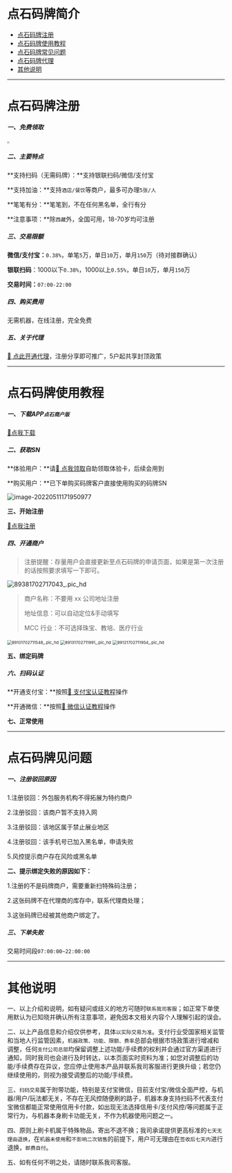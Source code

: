 # 点石码牌简介

- [点石码牌注册](#点石码牌注册)
- [点石码牌使用教程](#点石码牌使用教程)
- [点石码牌常见问题](#点石码牌常见问题)
- [点石码牌代理](agent/dsmp.md)
- [其他说明](#其他说明)

---

# 点石码牌注册

##### **一、免费领取**

[<img src="https://wiki.zjkmkj.com/media/202310100006648.png" style="zoom:33%;" />](http://u.zjkm.xyz/X5CJy)

##### 二、主要特点

**支持扫码（无需码牌）：**支持银联扫码/微信/支付宝

**支持加油：**支持`酒店/餐饮`等商户，最多可办理`5张/人`

**笔笔有分：**笔笔到，不在任何黑名单，全行有分

**注意事项：**除`西藏`外，全国可用，18-70岁均可注册

##### 三、交易限额

**微信/支付宝：**`0.38%`，单笔`5`万，单日`10`万，单月`150`万（待对接群确认）

**银联扫码**：1000以下`0.38%`，1000以上`0.55%`，单日`10`万，单月`150`万

**交易时间：**`07:00-22:00`	

##### 四、购买费用

无需机器，在线注册，完全免费

##### 五、关于代理

[:link: 点此开通代理](agent/dsmp.md)，注册分享即可推广，5户起共享封顶政策

------

# 点石码牌使用教程

##### **一、下载APP**`点石商户版`

[:link:点我下载](http://cloud.hanyuepay.com/app/#/login?&name=dssk&type=merch&tenantId=000009&mode=prod)

##### **二、获取SN**

**体验用户：**请[:link: 点我领取](http://u.zjkm.xyz/X5CJy)自助领取体验卡，后续会用到

**购买用户：**已下单购买码牌客户直接使用购买的码牌SN

![image-20220511171950977](https://wiki.zjkmkj.com/media/202310091111913.png)

**三、开始注册**

[:link:点我注册](https://merchh5.xiangsaopay.com//#/submitInfo/register?parentId=1735583011612319745&referrer=浙江卡盟网络科技有限公司&tenantId=000009&inviteCode=T5K5HC&isLink=1&specialFlag=0&deptId=1554343346044456961)

##### 四、开通商户

> 注册提醒：存量用户会直接更新至点石码牌的申请页面，如果是第一次注册的话按照要求填写一下即可。

![89381702717043_.pic_hd](https://wiki.zjkmkj.com/media/202312161657892.jpg)

> 商户名称：不要用 xx 公司地址注册
>
> 地址信息：可以自动定位&手动填写
>
> MCC 行业：不可选择珠宝、教培、医疗行业

<img src="https://wiki.zjkmkj.com/media/202312161547399.jpg" alt="89101702711548_.pic_hd" style="zoom:67%;" />

<img src="https://wiki.zjkmkj.com/media/202312161548317.jpg" alt="89131702711991_.pic_hd" style="zoom:67%;" />

<img src="https://wiki.zjkmkj.com/media/202312161548480.jpg" alt="89121702711954_.pic_hd" style="zoom:67%;" />

**五、绑定码牌**



##### 六、扫码认证

**开通支付宝：**按照[:link: 支付宝认证教程](tool/zfbrz.md)操作

**开通微信：**按照[:link: 微信认证教程](tool/wxrz.md)操作

**七、正常使用**



------

# 点石码牌见问题

##### 一、注册驳回原因

1.注册驳回：外包服务机构不得拓展为特约商户

2.注册驳回：该商户暂不支持入网

3.注册驳回：该地区属于禁止展业地区

4.注册驳回：该手机号已加入黑名单，申请失败

5.风控提示商户存在风险或黑名单

**二、提示绑定失败的原因如下：**

1.注册的不是码牌商户，需要重新扫特殊码注册；

2.这张码牌不在代理商的库存中，联系代理商处理；

3.这张码牌已经被其他商户绑定了。

##### 三、下单失败

交易时间段`07:00:00~22:00:00`

---

# 其他说明

一、以上介绍和说明，如有疑问或歧义的地方可随时`联系我司客服`；如正常下单使用默认为已知晓并确认所有注意事项，避免因本文相关内容个人理解引起的误会。

二、以上产品信息和介绍仅供参考，具体`以实际交易为准`。支付行业受国家相关监管和当地人行监管因素，`机器政策、功能、限额、费率`总部会根据市场政策进行增减和调整，任何`支付公司总部`均保留调整上述功能/手续费的权利并会通过官方渠道进行通知，同时我司也会进行及时转达，以本页面实时资料为准；如您对调整后的功能/手续费存在异议，您应停止使用本产品并联系我司客服进行更换升级；若您仍继续使用的，则视为接受调整后的功能/手续费。

三、`扫码交易`属于附带功能，特别是支付宝微信，目前支付宝/微信全面严控，与机器/用户/玩法都无关，不存在无风控随便刷的路子，机器本身支持扫码不代表支付宝微信都能正常使用信用卡付款，如出现无法选择信用卡/支付风控/等问题属于正常行为，与机器本身刷卡功能无关，不作为机器使用问题之一。

四、原则上刷卡机属于特殊物品，寄出不退不换；我司承诺提供更高标准的`七天无理由退换`，在`机器未使用`和`不影响二次销售`的前提下，用户可无理由在`签收后七天内`进行退换，`邮费自付`。

五、如有任何不明之处，请随时联系我司客服。